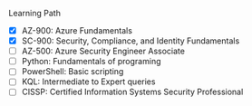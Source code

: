 Learning Path
- [x] AZ-900: Azure Fundamentals 
- [x] SC-900: Security, Compliance, and Identity Fundamentals
- [ ] AZ-500: Azure Security Engineer Associate
- [ ] Python: Fundamentals of programing
- [ ] PowerShell: Basic scripting
- [ ] KQL: Intermediate to Expert queries
- [ ] CISSP: Certified Information Systems Security Professional
